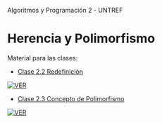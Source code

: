 Algoritmos y Programación 2 - UNTREF

# Herencia y Polimorfismo

Material para las clases:

* [Clase 2.2 Redefinición](https://youtu.be/L6uYa57W9fM)

[![VER](https://img.youtube.com/vi/L6uYa57W9fM/0.jpg)](https://www.youtube.com/watch?v=L6uYa57W9fM)


* [Clase 2.3 Concepto de Polimorfismo](https://youtu.be/ks6OSyli3cg)

[![VER](https://img.youtube.com/vi/ks6OSyli3cg/0.jpg)](https://www.youtube.com/watch?v=ks6OSyli3cg)

